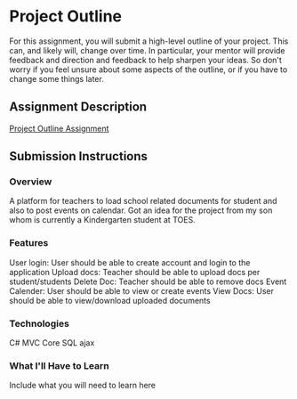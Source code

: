 # Project Outline
For this assignment, you will submit a high-level outline of your project. This can, and likely will, change over time. In particular, your mentor will provide feedback and direction and feedback to help sharpen your ideas. So don't worry if you feel unsure about some aspects of the outline, or if you have to change some things later.

## Assignment Description
[Project Outline Assignment](https://education.launchcode.org/liftoff/assignments/project-outline/)

## Submission Instructions

### Overview
A platform for teachers to load school related documents for student and also to post events on calendar. Got an idea for the project from my son whom is currently a Kindergarten student at TOES.
 
### Features
User login: User should be able to create account and login to the application
Upload docs: Teacher should be able to upload docs per student/students
Delete Doc: Teacher should be able to remove docs 
Event Calender: User should be able to view or create events
View Docs: User should be able to view/download uploaded documents


### Technologies
C# MVC Core
SQL
ajax

### What I'll Have to Learn
Include what you will need to learn here